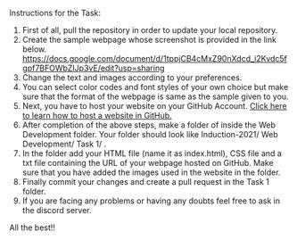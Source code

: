 Instructions for the Task:
1.	First of all, pull the repository in order to update your local repository.
2.	Create the sample webpage whose screenshot is provided in the link below.
https://docs.google.com/document/d/1tppjCB4cMxZ90nXdcd_i2Kvdc5fgpf7BFOWbZIJp3vE/edit?usp=sharing
3.	Change the text and images according to your preferences.
4.	You can select color codes and font styles of your own choice but make sure that the format of the webpage is same as the sample given to you.
5.	Next, you have to host your website on your GitHub Account. [Click here to learn how to host a website in GitHub.](https://youtu.be/8hrJ4oN1u_8)
6.	After completion of the above steps, make a folder of <Your Name> inside the Web Development folder. Your folder should look like Induction-2021/ Web Development/ Task 1/ <Your Name>.
7.	In the folder add your HTML file (name it as index.html), CSS file and a txt file containing the URL of your webpage hosted on GitHub. Make sure that you have added the images used in the website in the <Your name> folder.
8.	Finally commit your changes and create a pull request in the Task 1 folder.
9.	If you are facing any problems or having any doubts feel free to ask in the discord server.

All the best!!
